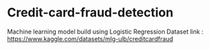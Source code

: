# Credit-card-fraud-detection
Machine learning model build using Logistic Regression 
Dataset link : https://www.kaggle.com/datasets/mlg-ulb/creditcardfraud

